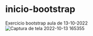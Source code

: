 # inicio-bootstrap
Exercicio bootstrap aula de 13-10-2022
![Captura de tela 2022-10-13 165355](https://user-images.githubusercontent.com/112515310/195696430-abc6e10a-fc90-44f4-a04c-11168cf287f1.png)
